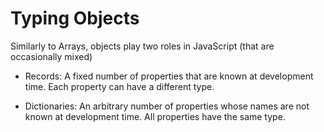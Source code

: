 # Typing Objects

Similarly to Arrays, objects play two roles in JavaScript (that are occasionally mixed)

- Records: A fixed number of properties that are known at development time.  Each property can have a different type.

- Dictionaries: An arbitrary number of properties whose names are not known at development time. All properties have the same type. 